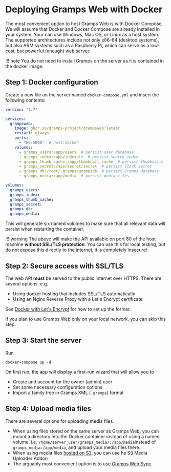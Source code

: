 # Deploying Gramps Web with Docker

The most convenient option to host Gramps Web is with Docker Compose. We will assume that Docker and Docker Compose are already installed in your system. Your can use Windows, Mac OS, or Linux as a host system. The supported architectures include not only x86-64 (desktop systems), but also ARM systems such as a Raspberry Pi, which can serve as a low-cost, but powerful (enough) web server.

!!! note
    You do not need to install Gramps on the server as it is contained in the docker image.


## Step 1: Docker configuration

Create a new file on the server named `docker-compose.yml` and insert the following contents:

```yaml
version: "3.7"

services:
  grampsweb:
    image: ghcr.io/gramps-project/grampsweb:latest
    restart: always
    ports:
      - "80:5000"  # host:docker
    volumes:
      - gramps_users:/app/users  # persist user database
      - gramps_index:/app/indexdir  # persist search index
      - gramps_thumb_cache:/app/thumbnail_cache  # persist thumbnails
      - gramps_secret:/app/secret/secret  # persist flask secret
      - gramps_db:/root/.gramps/grampsdb  # persist Gramps database
      - gramps_media:/app/media  # persist media files

volumes:
  gramps_users:
  gramps_index:
  gramps_thumb_cache:
  gramps_secret:
  gramps_db:
  gramps_media:
```

This will generate six named volumes to make sure that all relevant data will persist when restarting the container.

!!! warning
    The above will make the API available on port 80 of the host machine **without SSL/TLS protection**. You can use this for local testing, but do not expose this directly to the internet, it is completely insecure!

## Step 2: Secure access with SSL/TLS

The web API **must** be served to the public internet over HTTPS. There are several options, e.g.

- Using docker hosting that includes SSL/TLS automatically
- Using an Nginx Reverse Proxy with a Let's Encrypt certificate

See [Docker with Let's Encrypt](LetsEncrypt.md) for how to set up the former.

If you plan to use Gramps Web only on your local network, you can skip this step.

## Step 3: Start the server

Run

```
docker-compose up -d
```

On first run, the app will display a first-run wizard that will allow you to

- Create and account for the owner (admin) user
- Set some necessary configuration options
- Import a family tree in Gramps XML (`.gramps`) format

## Step 4: Upload media files

There are several options for uploading media files.

- When using files stored on the same server as Gramps Web, you can mount a directory into the Docker container instead of using a named volume, i.e. `/home/server_user/gramps_media/:/app/media`instead of `gramps_media:/app/media`, and upload your media files there.
- When using media files [hosted on S3](s3.md), you can use he S3 Media Uploader Addon
- The arguably most convenient option is to use [Gramps Web Sync](user-guide/sync.md).